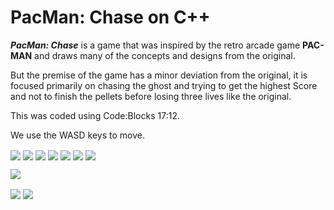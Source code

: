 # PacMan: Chase on C++

<b>*PacMan: Chase*</b> is a game that was inspired by the retro arcade game **PAC-MAN** and draws many of the concepts and designs from the original.

But the premise of the game has a minor deviation from the original, it is focused primarily on chasing the ghost and trying to get the highest Score and not to finish the pellets before losing three lives like the original.

This was coded using Code:Blocks 17:12.

We use the WASD keys to move.

<img align="center" src="https://user-images.githubusercontent.com/73750950/194999822-b01a67da-3694-4903-823b-22a587fde0d2.png">

<img align="center" src="https://user-images.githubusercontent.com/73750950/194999918-67451fc8-6d3c-41b9-bb02-88a0aaca5d9d.png">
  
<img align="center" src="https://user-images.githubusercontent.com/73750950/195000025-26d3a7fd-d77f-4a48-87b3-ba0bbfb02a1f.png">

<img align="center" src="https://user-images.githubusercontent.com/73750950/195000094-9af085c4-214b-4d5e-ad91-72d9cc1444da.png">

<img align="center" src="https://user-images.githubusercontent.com/73750950/195000143-3dcb9676-ba23-42f4-8858-533c241cb12d.png">

<img align="center" src="https://user-images.githubusercontent.com/73750950/195000171-b8dd2f75-6cec-44e1-82c5-a9174dccd184.png">

<img align="center" src="https://user-images.githubusercontent.com/73750950/195000253-7e9658c6-0c54-44fa-a481-32ea4856550d.png">

<img align="center" src="https://user-images.githubusercontent.com/73750950/195000343-1fc34598-21fb-4ea7-9d99-320118defe8e.png"> </br>

<img align="center" src="https://user-images.githubusercontent.com/73750950/195000372-a867ee3b-dcd6-47eb-8194-2014ed3c9e1b.png">

<img align="center" src="https://user-images.githubusercontent.com/73750950/195000396-aa3c9d76-ae90-4b56-b135-2ef5f5332e50.png">
